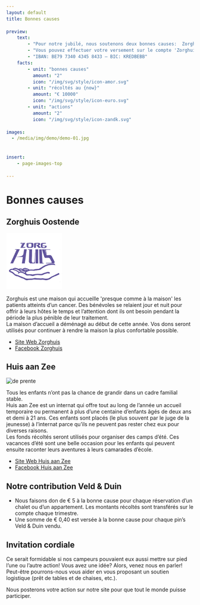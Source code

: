```yaml
---
layout: default
title: Bonnes causes

preview:
    text:
        - "Pour notre jubilé, nous soutenons deux bonnes causes:  Zorghuis Oostende et Huis aan Zee."
        - "Vous pouvez effectuer votre versement sur le compte 'Zorghuis - Huis aan Zee'"
        - "IBAN: BE79 7340 4345 8433 – BIC: KREDBEBB"
    facts:
        - unit: "bonnes causes"
          amount: "2"
          icon: "/img/svg/style/icon-amor.svg"
        - unit: "récoltés au {now}"
          amount: "€ 10000"
          icon: "/img/svg/style/icon-euro.svg"
        - unit: "actions"
          amount: "2"
          icon: "/img/svg/style/icon-zandk.svg"

images:
  - /media/img/demo/demo-01.jpg
  
    
insert:
    - page-images-top
    
---
```


# Bonnes causes

## Zorghuis Oostende


![de prente](../img/goeddoel/zorghuis.png)  


Zorghuis est une maison qui accueille 'presque comme à la maison' les patients atteints d’un cancer.  Des bénévoles se relaient jour et nuit pour offrir à leurs hôtes le temps et l’attention dont ils ont besoin pendant la période la plus pénible de leur traitement.<br>
La maison d’accueil a déménagé au début de cette année.  Vos dons seront utilisés pour continuer à rendre la maison la plus confortable possible. 

- [Site Web Zorghuis](http://www.zorghuisoostende.be)
- [Facebook Zorghuis](http://www.facebook.com/ZorghuisO)


## Huis aan Zee

![de prente](../img/goeddoel/imagestripgdtest.png) 

Tous les enfants n’ont pas la chance de grandir dans un cadre familial stable. <br> 
Huis aan Zee est un internat qui offre tout au long de l’année un accueil temporaire ou permanent à plus d’une centaine d’enfants âgés de deux ans et demi à 21 ans.  Ces enfants sont placés (le plus souvent par le juge de la jeunesse) à l’internat parce qu’ils ne peuvent pas rester chez eux pour diverses raisons.<br>
Les fonds récoltés seront utilisés pour organiser des camps d’été.  Ces vacances d’été sont une belle occasion pour les enfants qui peuvent ensuite raconter leurs aventures à leurs camarades d’école.   

- [Site Web Huis aan Zee](http://www.devloedlijn.be/huisaanzee)
- [Facebook Huis aan Zee](http://www.facebook.com/mpiHuisAanZee)


## Notre contribution Veld & Duin
- Nous faisons don de € 5 à la bonne cause pour chaque réservation d’un chalet ou d’un appartement.  Les montants récoltés sont transférés sur le compte chaque trimestre. 
- Une somme de € 0,40 est versée à la bonne cause pour chaque pin’s Veld & Duin vendu.

## Invitation cordiale
Ce serait formidable si nos campeurs pouvaient eux aussi mettre sur pied l’une ou l’autre action!
Vous avez une idée?  Alors, venez nous en parler! Peut-être pourrons-nous vous aider en vous proposant un soutien logistique (prêt de tables et de chaises, etc.). 

Nous posterons votre action sur notre site pour que tout le monde puisse participer. 




























































































































































































































































































































































































































































































































































 

